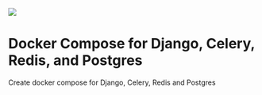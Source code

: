 ![](https://raw.githubusercontent.com/saasitive/docker-compose-django-celery-redis-postgres/main/media/banner.jpg)

# Docker Compose for Django, Celery, Redis, and Postgres

Create docker compose for Django, Celery, Redis and Postgres
